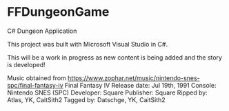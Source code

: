 # FFDungeonGame
C# Dungeon Application 

This project was built with Microsoft Visual Studio in C#. 

This will be a work in progress as new content is being added and the story is developed!

Music  obtained from  https://www.zophar.net/music/nintendo-snes-spc/final-fantasy-iv
                Final Fantasy IV
                Release date: Jul 19th, 1991
                Console: Nintendo SNES (SPC)
                Developer: Square
                Publisher: Square
                Ripped by: Atlas, YK, CaitSith2
                Tagged by: Datschge, YK, CaitSith2
